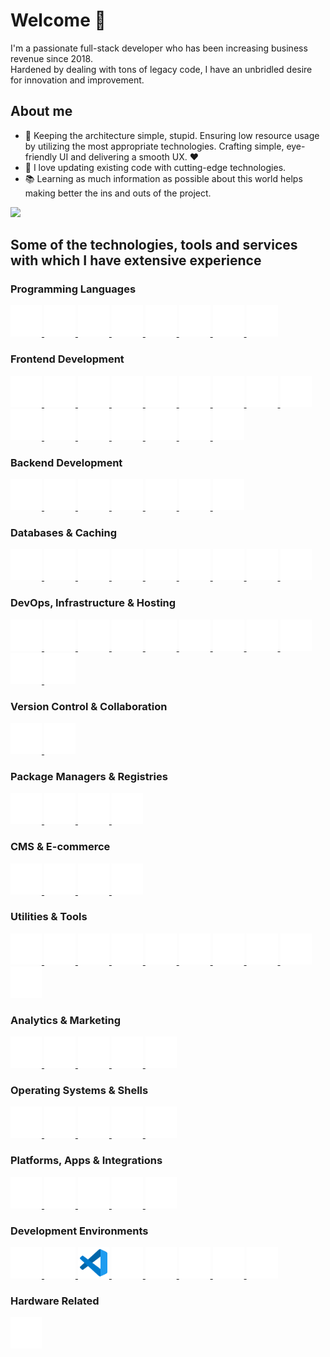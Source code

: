 # Welcome 👋

I'm a passionate full-stack developer who has been increasing business revenue since 2018. <br/>Hardened by dealing with tons of legacy code, I have an unbridled desire for innovation and improvement.

## About me
- 🎯 Keeping the architecture simple, stupid. Ensuring low resource usage by utilizing the most appropriate technologies. Crafting simple, eye-friendly UI and delivering a smooth UX. ❤️
- 🎲 I love updating existing code with cutting-edge technologies.
- 📚  Learning as much information as possible about this world helps making better the ins and outs of the project.

<picture>
   <source srcset="https://github-readme-stats.vercel.app/api?username=l-you&show_icons=true&hide=stars&show=reviews,discussions_started,discussions_answered,prs_merged,prs_merged_percentage&include_all_commits=true" media="(prefers-color-scheme: light)">
  <img src="https://github-readme-stats.vercel.app/api?username=l-you&show_icons=true&hide=stars&show=reviews,discussions_started,discussions_answered,prs_merged,prs_merged_percentage&include_all_commits=true&theme=dark" />

</picture>

## Some of the technologies, tools and services with which I have extensive experience

### Programming Languages

<a href="https://developer.mozilla.org/en-US/docs/Web/JavaScript" target="_blank" rel="noopener noreferrer">
	<img height="50" width="50" src="./icons/javascript.svg" alt="JavaScript" title="JavaScript"/>
</a>
<a href="https://www.typescriptlang.org/" target="_blank" rel="noopener noreferrer">
	<img height="50" width="50" src="./icons/typescript.svg" alt="TypeScript" title="TypeScript"/>
</a>
<a href="https://www.php.net/" target="_blank" rel="noopener noreferrer">
	<img height="50" width="50" src="./icons/php.svg" alt="PHP" title="PHP"/>
</a>
<a href="https://go.dev/" target="_blank" rel="noopener noreferrer">
	<img height="50" width="50" src="./icons/go.svg" alt="Go" title="Go"/>
</a>
<a href="https://www.rust-lang.org/" target="_blank" rel="noopener noreferrer">
	<img height="50" width="50" src="./icons/rust.svg" alt="Rust" title="Rust"/>
</a>
<a href="https://www.gnu.org/software/bash/" target="_blank" rel="noopener noreferrer">
	<img height="50" width="50" src="./icons/gnubash.svg" alt="Gnubash" title="Gnubash"/>
</a>
<a href="https://developers.google.com/apps-script" target="_blank" rel="noopener noreferrer">
	<img height="50" width="50" src="./icons/googleappsscript.svg" alt="Google Apps Script" title="Google Apps Script"/>
</a>
<a href="https://en.wikipedia.org/wiki/Unix_shell" target="_blank" rel="noopener noreferrer">
	<img height="50" width="50" src="./icons/shell.svg" alt="Shell" title="Shell"/>
</a>

### Frontend Development

<a href="https://developer.mozilla.org/en-US/docs/Web/Guide/HTML/HTML5" target="_blank" rel="noopener noreferrer">
	<img height="50" width="50" src="./icons/html5.svg" alt="HTML5" title="HTML5"/>
</a>
<a href="https://developer.mozilla.org/en-US/docs/Web/CSS" target="_blank" rel="noopener noreferrer">
	<img height="50" width="50" src="./icons/css3.svg" alt="CSS3" title="CSS3"/>
</a>
<a href="https://sass-lang.com/" target="_blank" rel="noopener noreferrer">
	<img height="50" width="50" src="./icons/sass.svg" alt="SASS" title="SASS"/>
</a>
<a href="https://tailwindcss.com/" target="_blank" rel="noopener noreferrer">
	<img height="50" width="50" src="./icons/tailwindcss.svg" alt="Tailwind CSS" title="Tailwind CSS"/>
</a>
<a href="https://github.com/css-modules/css-modules" target="_blank" rel="noopener noreferrer">
	<img height="50" width="50" src="./icons/cssmodules.svg" alt="CSS Modules" title="CSS Modules"/>
</a>
<a href="https://purgecss.com/" target="_blank" rel="noopener noreferrer">
	<img height="50" width="50" src="./icons/purgecss.svg" alt="PurgeCSS" title="PurgeCSS"/>
</a>
<a href="https://postcss.org/" target="_blank" rel="noopener noreferrer">
	<img height="50" width="50" src="./icons/postcss.svg" alt="PostCSS" title="PostCSS"/>
</a>
<a href="https://github.com/postcss/autoprefixer" target="_blank" rel="noopener noreferrer">
	<img height="50" width="50" src="./icons/autoprefixer.svg" alt="Autoprefixer" title="Autoprefixer"/>
</a>
<a href="https://web.dev/progressive-web-apps/" target="_blank" rel="noopener noreferrer">
	<img height="50" width="50" src="./icons/pwa.svg" alt="PWA" title="PWA"/>
</a>
<a href="https://react.dev/" target="_blank" rel="noopener noreferrer">
	<img height="50" width="50" src="./icons/react.svg" alt="React" title="React"/>
</a>
<a href="https://nextjs.org/" target="_blank" rel="noopener noreferrer">
	<img height="50" width="50" src="./icons/nextdotjs.svg" alt="Next.js" title="Next.js"/>
</a>
<a href="https://mui.com/" target="_blank" rel="noopener noreferrer">
	<img height="50" width="50" src="./icons/mui.svg" alt="MUI" title="MUI"/>
</a>
<a href="https://ui.shadcn.dev/" target="_blank" rel="noopener noreferrer">
	<img height="50" width="50" src="./icons/shadcnui.svg" alt="Shadcn UI" title="Shadcn UI"/>
</a>
<a href="https://react-hook-form.com/" target="_blank" rel="noopener noreferrer">
	<img height="50" width="50" src="./icons/reacthookform.svg" alt="React Hook Form" title="React Hook Form"/>
</a>
<a href="https://lucide.dev/" target="_blank" rel="noopener noreferrer">
	<img height="50" width="50" src="./icons/lucide.svg" alt="Lucide Icons" title="Lucide Icons"/>
</a>
<a href="https://simpleicons.org/" target="_blank" rel="noopener noreferrer">
	<img height="50" width="50" src="./icons/simpleicons.svg" alt="Simple Icons" title="Simple Icons"/>
</a>

### Backend Development

<a href="https://nodejs.org/" target="_blank" rel="noopener noreferrer">
	<img height="50" width="50" src="./icons/nodedotjs.svg" alt="Node.js" title="Node.js"/>
</a>
<a href="https://symfony.com/" target="_blank" rel="noopener noreferrer">
	<img height="50" width="50" src="./icons/symfony.svg" alt="Symfony" title="Symfony"/>
</a>
<a href="https://gin-gonic.com/" target="_blank" rel="noopener noreferrer">
	<img height="50" width="50" src="./icons/gin.svg" alt="Gin" title="Gin"/>
</a>
<a href="https://payloadcms.com/" target="_blank" rel="noopener noreferrer">
	<img height="50" width="50" src="./icons/payloadcms.svg" alt="Payload CMS" title="Payload CMS"/>
</a>
<a href="https://graphql.org/" target="_blank" rel="noopener noreferrer">
	<img height="50" width="50" src="./icons/graphql.svg" alt="GraphQL" title="GraphQL"/>
</a>
<a href="https://www.apollographql.com/" target="_blank" rel="noopener noreferrer">
	<img height="50" width="50" src="./icons/apollographql.svg" alt="Apollo GraphQL" title="Apollo GraphQL"/>
</a>
<a href="https://www.openapis.org/" target="_blank" rel="noopener noreferrer">
	<img height="50" width="50" src="./icons/openapiinitiative.svg" alt="OpenAPI Initiative" title="OpenAPI Initiative"/>
</a>

### Databases & Caching

<a href="https://www.mysql.com/" target="_blank" rel="noopener noreferrer">
	<img height="50" width="50" src="./icons/mysql.svg" alt="MySQL" title="MySQL"/>
</a>
<a href="https://www.postgresql.org/" target="_blank" rel="noopener noreferrer">
	<img height="50" width="50" src="./icons/postgresql.svg" alt="PostgreSQL" title="PostgreSQL"/>
</a>
<a href="https://mariadb.org/" target="_blank" rel="noopener noreferrer">
	<img height="50" width="50" src="./icons/mariadb.svg" alt="MariaDB" title="MariaDB"/>
</a>
<a href="https://www.mongodb.com/" target="_blank" rel="noopener noreferrer">
	<img height="50" width="50" src="./icons/mongodb.svg" alt="MongoDB" title="MongoDB"/>
</a>
<a href="https://redis.io/" target="_blank" rel="noopener noreferrer">
	<img height="50" width="50" src="./icons/redis.svg" alt="Redis" title="Redis"/>
</a>
<a href="https://surrealdb.com/" target="_blank" rel="noopener noreferrer">
	<img height="50" width="50" src="./icons/surrealdb.svg" alt="SurrealDB" title="SurrealDB"/>
</a>
<a href="https://www.meilisearch.com/" target="_blank" rel="noopener noreferrer">
	<img height="50" width="50" src="./icons/meilisearch.svg" alt="Meilisearch" title="Meilisearch"/>
</a>
<a href="https://supabase.com/" target="_blank" rel="noopener noreferrer">
	<img height="50" width="50" src="./icons/supabase.svg" alt="Supabase" title="Supabase"/>
</a>
<a href="https://www.phpmyadmin.net/" target="_blank" rel="noopener noreferrer">
	<img height="50" width="50" src="./icons/phpmyadmin.svg" alt="phpMyAdmin" title="phpMyAdmin"/>
</a>

### DevOps, Infrastructure & Hosting

<a href="https://www.docker.com/" target="_blank" rel="noopener noreferrer">
	<img height="50" width="50" src="./icons/docker.svg" alt="Docker" title="Docker"/>
</a>
<a href="https://podman.io/" target="_blank" rel="noopener noreferrer">
	<img height="50" width="50" src="./icons/podman.svg" alt="Podman" title="Podman"/>
</a>
<a href="https://traefik.io/traefik/" target="_blank" rel="noopener noreferrer">
	<img height="50" width="50" src="./icons/traefikproxy.svg" alt="Traefik Proxy" title="Traefik Proxy"/>
</a>
<a href="https://nginx.org/" target="_blank" rel="noopener noreferrer">
	<img height="50" width="50" src="./icons/nginx.svg" alt="Nginx" title="Nginx"/>
</a>
<a href="https://www.cloudflare.com/" target="_blank" rel="noopener noreferrer">
	<img height="50" width="50" src="./icons/cloudflare.svg" alt="Cloudflare" title="Cloudflare"/>
</a>
<a href="https://letsencrypt.org/" target="_blank" rel="noopener noreferrer">
	<img height="50" width="50" src="./icons/letsencrypt.svg" alt="Let's Encrypt" title="Let's Encrypt"/>
</a>
<a href="https://www.openssl.org/" target="_blank" rel="noopener noreferrer">
	<img height="50" width="50" src="./icons/openssl.svg" alt="OpenSSL" title="OpenSSL"/>
</a>
<a href="https://github.com/features/actions" target="_blank" rel="noopener noreferrer">
	<img height="50" width="50" src="./icons/githubactions.svg" alt="Github Actions" title="Github Actions"/>
</a>
<a href="https://turbo.build/repo" target="_blank" rel="noopener noreferrer">
	<img height="50" width="50" src="./icons/turborepo.svg" alt="Turborepo" title="Turborepo"/>
</a>
<a href="https://brew.sh/" target="_blank" rel="noopener noreferrer">
	<img height="50" width="50" src="./icons/homebrew.svg" alt="Homebrew" title="Homebrew"/>
</a>
<a href="https://evilmartians.com/chronicles/lefthook-automate-your-git-hooks" target="_blank" rel="noopener noreferrer">
	<img height="50" width="50" src="./icons/lefthook.svg" alt="Lefthook" title="Lefthook"/>
</a>

### Version Control & Collaboration

<a href="https://github.com/" target="_blank" rel="noopener noreferrer">
	<img height="50" width="50" src="./icons/github.svg" alt="GitHub" title="GitHub"/>
</a>
<a href="https://gitlab.com/" target="_blank" rel="noopener noreferrer">
	<img height="50" width="50" src="./icons/gitlab.svg" alt="GitLab" title="GitLab"/>
</a>

### Package Managers & Registries

<a href="https://www.npmjs.com/" target="_blank" rel="noopener noreferrer">
	<img height="50" width="50" src="./icons/npm.svg" alt="npm" title="npm"/>
</a>
<a href="https://pnpm.io/" target="_blank" rel="noopener noreferrer">
	<img height="50" width="50" src="./icons/pnpm.svg" alt="pnpm" title="pnpm"/>
</a>
<a href="https://yarnpkg.com/" target="_blank" rel="noopener noreferrer">
	<img height="50" width="50" src="./icons/yarn.svg" alt="yarn" title="yarn"/>
</a>
<a href="https://packagist.org/" target="_blank" rel="noopener noreferrer">
	<img height="50" width="50" src="./icons/packagist.svg" alt="Packagist" title="Packagist"/>
</a>

### CMS & E-commerce

<a href="https://wordpress.org/" target="_blank" rel="noopener noreferrer">
	<img height="50" width="50" src="./icons/wordpress.svg" alt="WordPress" title="WordPress"/>
</a>
<a href="https://www.shopify.com/" target="_blank" rel="noopener noreferrer">
	<img height="50" width="50" src="./icons/shopify.svg" alt="Shopify" title="Shopify"/>
</a>
<a href="https://woocommerce.com/" target="_blank" rel="noopener noreferrer">
	<img height="50" width="50" src="./icons/woocommerce.svg" alt="WooCommerce" title="WooCommerce"/>
</a>
<a href="https://www.contentful.com/" target="_blank" rel="noopener noreferrer">
	<img height="50" width="50" src="./icons/contentful.svg" alt="Contentful" title="Contentful"/>
</a>

### Utilities & Tools

<a href="https://prettier.io/" target="_blank" rel="noopener noreferrer">
	<img height="50" width="50" src="./icons/prettier.svg" alt="Prettier" title="Prettier"/>
</a>
<a href="https://eslint.org/" target="_blank" rel="noopener noreferrer">
	<img height="50" width="50" src="./icons/eslint.svg" alt="ESLint" title="ESLint"/>
</a>
<a href="https://webpack.js.org/" target="_blank" rel="noopener noreferrer">
	<img height="50" width="50" src="./icons/webpack.svg" alt="Webpack" title="Webpack"/>
</a>
<a href="https://esbuild.github.io/" target="_blank" rel="noopener noreferrer">
	<img height="50" width="50" src="./icons/esbuild.svg" alt="Esbuild" title="Esbuild"/>
</a>
<a href="https://zod.dev/" target="_blank" rel="noopener noreferrer">
	<img height="50" width="50" src="./icons/zod.svg" alt="Zod" title="Zod"/>
</a>
<a href="https://sharp.pixelplumbing.com/" target="_blank" rel="noopener noreferrer">
	<img height="50" width="50" src="./icons/sharp.svg" alt="Sharp" title="Sharp"/>
</a>
<a href="https://ffmpeg.org/" target="_blank" rel="noopener noreferrer">
	<img height="50" width="50" src="./icons/ffmpeg.svg" alt="FFmpeg" title="FFmpeg"/>
</a>
<a href="https://tauri.app/" target="_blank" rel="noopener noreferrer">
	<img height="50" width="50" src="./icons/tauri.svg" alt="Tauri" title="Tauri"/>
</a>
<a href="https://daringfireball.net/projects/markdown/" target="_blank" rel="noopener noreferrer">
	<img height="50" width="50" src="./icons/markdown.svg" alt="Markdown" title="Markdown"/>
</a>
<a href="https://remark.js.org/" target="_blank" rel="noopener noreferrer">
	<img height="50" width="50" src="./icons/remark.svg" alt="Remark" title="Remark"/>
</a>

### Analytics & Marketing

<a href="https://search.google.com/search-console/" target="_blank" rel="noopener noreferrer">
	<img height="50" width="50" src="./icons/googlesearchconsole.svg" alt="Google Search Console" title="Google Search Console"/>
</a>
<a href="https://ads.google.com/" target="_blank" rel="noopener noreferrer">
	<img height="50" width="50" src="./icons/googleads.svg" alt="Google Ads" title="Google Ads"/>
</a>
<a href="https://tagmanager.google.com/" target="_blank" rel="noopener noreferrer">
	<img height="50" width="50" src="./icons/googletagmanager.svg" alt="Google Tag Manager" title="Google Tag Manager"/>
</a>
<a href="https://pagespeed.web.dev/" target="_blank" rel="noopener noreferrer">
	<img height="50" width="50" src="./icons/pagespeedinsights.svg" alt="PageSpeed Insights" title="PageSpeed Insights"/>
</a>
<a href="https://yoast.com/" target="_blank" rel="noopener noreferrer">
	<img height="50" width="50" src="./icons/yoast.svg" alt="Yoast SEO" title="Yoast SEO"/>
</a>

### Operating Systems & Shells

<a href="https://www.kernel.org/" target="_blank" rel="noopener noreferrer">
	<img height="50" width="50" src="./icons/linux.svg" alt="Linux" title="Linux"/>
</a>
<a href="https://ubuntu.com/" target="_blank" rel="noopener noreferrer">
	<img height="50" width="50" src="./icons/ubuntu.svg" alt="Ubuntu" title="Ubuntu"/>
</a>
<a href="https://alpinelinux.org/" target="_blank" rel="noopener noreferrer">
	<img height="50" width="50" src="./icons/alpinelinux.svg" alt="Alpine Linux" title="Alpine Linux"/>
</a>
<a href="https://www.apple.com/macos/" target="_blank" rel="noopener noreferrer">
	<img height="50" width="50" src="./icons/macos.svg" alt="MacOS" title="MacOS"/>
</a>
<a href="https://fishshell.com/" target="_blank" rel="noopener noreferrer">
	<img height="50" width="50" src="./icons/fishshell.svg" alt="Fish Shell" title="Fish Shell"/>
</a>

### Platforms, Apps & Integrations

<a href="https://openai.com/" target="_blank" rel="noopener noreferrer">
	<img height="50" width="50" src="./icons/openai.svg" alt="OpenAI" title="OpenAI"/>
</a>
<a href="https://ollama.ai/" target="_blank" rel="noopener noreferrer">
	<img height="50" width="50" src="./icons/ollama.svg" alt="Ollama" title="Ollama"/>
</a>
<a href="https://telegram.org/" target="_blank" rel="noopener noreferrer">
	<img height="50" width="50" src="./icons/telegram.svg" alt="Telegram" title="Telegram"/>
</a>
<a href="https://linear.app/" target="_blank" rel="noopener noreferrer">
	<img height="50" width="50" src="./icons/linear.svg" alt="Linear" title="Linear"/>
</a>
<a href="https://www.loom.com/" target="_blank" rel="noopener noreferrer">
	<img height="50" width="50" src="./icons/loom.svg" alt="Loom" title="Loom"/>
</a>

### Development Environments

<a href="https://www.jetbrains.com/webstorm/" target="_blank" rel="noopener noreferrer">
	<img height="50" width="50" src="./icons/webstorm.svg" alt="WebStorm" title="WebStorm"/>
</a>
<a href="https://www.jetbrains.com/phpstorm/" target="_blank" rel="noopener noreferrer">
	<img height="50" width="50" src="./icons/phpstorm.svg" alt="PHPStorm" title="PHPStorm"/>
</a>
<a href="https://code.visualstudio.com/" target="_blank" rel="noopener noreferrer">
	<img height="50" width="50" src="./icons/vscode.svg" alt="VSCode" title="VSCode"/>
</a>
<a href="https://www.jetbrains.com/go/" target="_blank" rel="noopener noreferrer">
	<img height="50" width="50" src="./icons/goland.svg" alt="Goland" title="Goland"/>
</a>
<a href="https://codepen.io/" target="_blank" rel="noopener noreferrer">
	<img height="50" width="50" src="./icons/codepen.svg" alt="CodePen" title="CodePen"/>
</a>
<a href="https://codesandbox.io/" target="_blank" rel="noopener noreferrer">
	<img height="50" width="50" src="./icons/codesandbox.svg" alt="CodeSandbox" title="CodeSandbox"/>
</a>
<a href="https://wakatime.com/" target="_blank" rel="noopener noreferrer">
	<img height="50" width="50" src="./icons/wakatime.svg" alt="WakaTime" title="WakaTime"/>
</a>
<a href="https://obsidian.md/" target="_blank" rel="noopener noreferrer">
	<img height="50" width="50" src="./icons/obsidian.svg" alt="Obsidian" title="Obsidian"/>
</a>

### Hardware Related

<a href="https://www.arduino.cc/" target="_blank" rel="noopener noreferrer">
	<img height="50" width="50" src="./icons/arduino.svg" alt="Arduino" title="Arduino"/>
</a>

